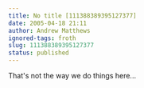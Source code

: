 ```yaml
---
title: No title [111388389395127377]
date: 2005-04-18 21:11
author: Andrew Matthews
ignored-tags: froth
slug: 111388389395127377
status: published
---
```


That's not the way we do things here...
